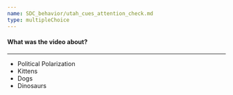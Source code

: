 ```yaml
---
name: SDC_behavior/utah_cues_attention_check.md
type: multipleChoice
---
```


#### What was the video about?

---

- Political Polarization
- Kittens
- Dogs
- Dinosaurs
